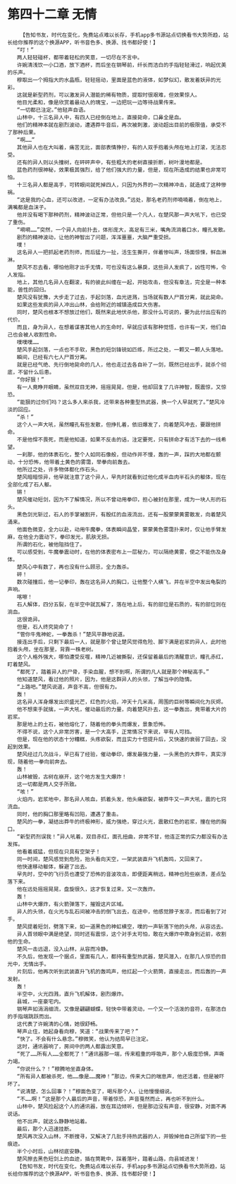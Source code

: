 # 第四十二章 无情
        【告知书友，时代在变化，免费站点难以长存，手机app多书源站点切换看书大势所趋，站长给你推荐的这个换源APP，听书音色多、换源、找书都好使！】
       “叮！”
       两人轻轻碰杯，都带着轻松的笑意，一切尽在不言中。
       许婉清浅饮一小口酒，放下酒杯，而后坐在钢琴前，纤长而洁白的手指轻轻滑过，响起优美的乐声。
       穆取出一个拇指大的水晶瓶，轻轻摇动，里面是蓝色的液体，如梦似幻，散发着妖异的光彩。
       这就是新型药剂，可以激发异人潜能的稀有物质，提取时很艰难，但效果惊人。
       他目光柔和，像是欣赏着最动人的瑰宝，一边把玩一边等待战果传来。
       “一切都已注定。”他轻声自语。
       山林中，十三名异人中，有四人已经倒在地上，直接毙命，口鼻全是血。
       他们的精神本就在剧烈波动，遭遇莽牛音后，再次被刺激，波动超出目前的极限值，承受不了那种后果。
       “啊……”
       其他异人也在大叫着，痛苦无比，面部表情狰狞，有的人双手抱着头颅在地上打滚，无法忍受。
       还有的异人则以头撞树，在砰砰声中，有些粗大的老树直接折断，树叶漫地都是。
       蓝色药剂很神秘，效果极其强烈，给了他们强大的力量，但是，现在所造成的结果也非常可怕。
       十三名异人都是高手，可转眼间就死掉四人，只因为外界的一次精神冲击，就造成了这种惨祸。
       “这是我的心血，还可以改进，一定有办法改良。”远处，那名老药剂师喃喃着，倒在地上，满嘴都是血沫子。
       他并没有喝下那种药剂，精神波动正常，但他只是一个凡人，在楚风那一声大吼下，也已受了重伤。
       “嗬嗬……”突然，一个异人向前扑去，体形庞大，高足有三米，嘴角流淌着口水，瞳孔发散。
       剧烈的精神波动，让他的神智出了问题，浑浑噩噩，大脑严重受损。
       噗！
       这名异人一把抓起老药剂师，而后猛力一扯，活生生撕开，伴着惨叫声，场面惊悚，鲜血淋淋。
       楚风不忍去看，哪怕他刚才出手无情，可也没有这么暴戾，这些异人发疯了，凶性可怖，令人发指。
       地上，其他几名异人在翻滚，有的彼此纠缠在一起，开始攻击，但没有章法，完全是一种本能，兽性的回归。
       楚风没有犹豫，大步走了过去，手起剑落，血光迸溅，当场就有数人尸首分离，就此毙命。
       如果这些发疯的异人冲出山林，会给附近的城镇造成巨大伤害。
       同时，楚风也根本不想放过他们，既然来此地伏杀他，那没什么可说的，要为此付出应有的代价。
       而且，身为异人，在想着谋害其他人的生命时，早就应该有那种觉悟，也许有一天，他们自己也会被人收割性命。
       噗噗噗……
       楚风手起剑落，一点也不手软，黑色的短剑锋锐如匹练，所过之处，一颗又一颗人头落地。
       瞬间，已经有六七人尸首分离。
       就是已经气绝、先行倒地毙命的几人，他也走过去各自补了一剑，既然已经出手，就杀个彻底，不留什么后患。
       “你好狠！”
       有一人竟睁开眼睛，虽然双目无神，摇摇晃晃，但是，他却回复了几许神智，既震惊，又惊恐。
       “能狠的过你们吗？这么多人来杀我，还带来各种重型热武器，换一个人早就死了。”楚风冷淡的回应。
       “杀！”
       这个人一声大吼，虽然瞳孔有些发散，但挣扎着，依旧爆发了，向着楚风冲去，要跟他拼命。
       不是他悍不畏死，而是他知道，如果不反击的话，注定要死，只有拼命才有活下去的一线希望。
       一刹那，他的体表石化，整个人如同石像般，但动作并不慢，轰的一声，踩的大地都在颤动，十分恐怖，他带着土黄色的雾霭，举拳向前轰去。
       他所过之处，许多物体都化作石头。
       楚风暗暗惊异，他早就注意了这个异人，早先时就看到过他化成半血肉半石头的躯体，现在全部化成了石人躯。
       锵！
       楚风催动短剑，因为不了解情况，所以不曾动用拳印，担心被封在那里，成为一块人形的石头。
       黑色剑光斩过，石人的手掌被割开，有殷红的血液流出，还有一股蒙蒙黄雾散发，向着楚风涌来。
       他面色微变，全力以赴，动用牛魔拳，体表瞬间晶莹，蒙蒙黄色雾霭扑来时，仅让他手臂发麻，在他全力震动下，拳印发光，肌肤无损。
       所谓的石化，被他阻挡住了。
       可以感受到，牛魔拳震动时，在他的体表密布上一层秘力，可以隔绝黄雾，使之不能伤及身体。
       楚风心中有数了，再也没有什么顾忌，全力轰杀。
       砰！
       数次碰撞后，他一记拳印，轰在这名异人的胸口，让他整个人横飞，并在半空中发出龟裂的声响。
       喀嚓！
       石人解体，四分五裂，在半空中就瓦解了，落在地上后，有的部位是石质的，有的部位则在淌血。
       这很诡异。
       但是，石人终究毙命了！
       “管你牛鬼神蛇，一拳轰杀！”楚风平静地说道。
       接连出手后，只剩下最后一人，就是那个曾让楚风觉得危险、脚下满是岩浆的异人，此时他抱着头颅，坐在那里，背靠一株老树。
       这个人格外强大，哪怕遭受反噬，精神几近被撕裂，还保留着最后的清醒意识，瞳孔赤红，盯着楚风。
       “都死了，踏着异人的尸骨，手染血腥，想不到啊，所谓的凡人就是那个神秘高手。”
       他知道楚风，看过他的照片，因为，他是这群异人的头领，了解当中的隐情。
       “上路吧。”楚风说道，声音不高，但很有力。
       轰！
       这名异人浑身爆发出炽盛光芒，红色的火焰，冲天十几米高，周围的巨树等瞬间化为灰烬。
       他不想束手就擒，一声大吼，催动最后的力量，向着楚风扑去，这一拳轰出，竟带着大片的岩浆。
       那是地上的土石，被他熔化了，随着他的拳头而爆发，景象恐怖。
       不得不说，这个人非常厉害，是一个大高手，正常情况下来说，罕有人可挡。
       但是，现在他的状态十分糟糕，头疼欲裂，而且实力十倍提升后，又快速的衰弱了回去，没起到效果。
       楚风经过几次战斗，早已有了经验，催动拳印，爆发最强力量，一头黑色的大莽牛，真实浮现，随着他一拳向前奔去。
       轰！
       山林被毁，古树在崩开，这个地方发生大爆炸！
       这一切都是两人交手所致。
       “咳！”
       火焰内，岩浆地中，那名异人咳血，抓着头发，他头痛欲裂，被莽牛又一声大吼，震的七窍流血。
       同时，他的胸口那里略有凹陷，遭遇了重击。
       楚风的一拳，凝结出莽牛的终极神形，威力强绝，穿过火光，震散红色的岩浆，撞在他的胸口。
       “新型药剂误我！”异人吼着，双目赤红，面孔扭曲，非常不甘，他连正常的实力都没有办法发挥。
       他看着威猛，但现在只具有空架子！
       同一时间，楚风感觉到危险，抬头看向天空，一架武装直升飞机轰鸣，又回来了。
       他快速移动躯体，躲避了出去。
       早先时，空中的飞行员也遭受了恐怖的音波攻击，即便距离稍远，精神也险些崩溃，差点坠落下来。
       他在远处摇摇晃晃，盘旋很久，这才恢复过来，又一次轰炸。
       轰！
       山林中大爆炸，有火箭弹落下，摧毁这片区域。
       异人的头领，在火光与乱石间被冲击的倒飞出去，在途中，他感觉脖子发凉，而后看到了对手。
       楚风提着短剑，劈落下来，如一道黑色的神虹横空，噗的一声斩落下他的头颅，从容远去。
       异人首领眼中满是绝望，同时还有震惊，这个对手太可怕，敢在大爆炸中欺身到近前，收割他的生命。
       楚风一击远退，没入山林，从容而冷静。
       不久后，他发现一个据点，里面有几人，都持有重型热武器，楚风潜入，在那几人惊恐的目光中，无情出手。
       片刻后，他再次听到武装直升飞机的轰鸣声，他扛起一个火箭筒，直接走出，而后轰的一声发射。
       轰！
       半空中，火光四溅，直升飞机解体，剧烈爆炸。
       县城，一座豪宅内。
       钢琴声如涓涓细流，又像是翩翩蝴蝶，轻快中带着灵动，一个又一个活泼的音符，在那洁白的手指端跳跃而出。
       这代表了许婉清的心情，她很舒畅。
       琴声止住，她起身看向穆，笑道：“战果传来了吧？”
       “快了。不会有什么悬念。”穆微笑，他认为结局早已注定。
       这时，通讯器响了，房间中的两人都露出笑意。
       “死了……所有人……全都死了！”通讯器那一端，传来粗重的呼吸声，那个人极度恐惧，声嘶力竭。
       “你说什么？！”穆腾地坐直身体。
       “所有异人都被杀死，他……像是……魔神！”那边，传来大口的喘息声，他还活着，但是被吓坏了。
       “说清楚，怎么回事？！”穆面色变了，喝斥那个人，让他慢慢细说。
       “不……啊！”这是那个人最后的声音，带着惊恐，声音戛然而止，再也听不到什么。
       山林中，楚风捡起这个人的通讯器，放在耳边倾听，但是那边没有声音，很安静，对面不再说话。
       他不出声，就这么静静地站着。
       最后，那个人迅速挂断。
       楚风再次没入山林，不断搜寻，又解决了几批手持热武器的人，并毁掉他自己所留下的一些痕迹。
       半个小时后，山林彻底安静。
       楚风擦去黑色短剑上的血迹，插在筒靴中，踩着落叶，踏着山路，向县城进发！
       【告知书友，时代在变化，免费站点难以长存，手机app多书源站点切换看书大势所趋，站长给你推荐的这个换源APP，听书音色多、换源、找书都好使！】